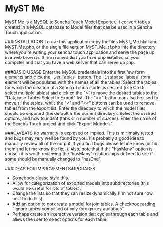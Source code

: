 MyST Me
=======

MyST Me is a MySQL to Sencha Touch Model Exporter. It convert tables created in a MySQL database to Model files that can be used in a Sencha Touch application.

###INSTALLATION
To use this application copy the files MyST_Me.html and MyST_Me.php, or the single file version MyST_Me_sf.php into the directory where you're writing your sencha touch application and serve the page up in a web browser.
It is assumed that you have php installed on your computer and that you have a web server that can serve up php.

###BASIC USAGE
Enter the MySQL credentials into the first few form elements and click the "Get Tables" button. The "Database Tables" form element will be populated with the names of all the tables.  Select the tables for which the creation of a Sencha Touch model is desired (use Ctrl to select multiple tables) and click on the ">" to move the desired tables to the "Database Tables Select to Export" list.  The ">>" button can also be used to move all the tables, while the "<" and "<<" buttons can be used to remove tables from the export list.  Enter the directory to which the model files should be exported (the default is the current directory). Select the desired options, and how to indent (tabs or n number of spaces). Enter the name of the Sencha Touch project and click "Export Mdodels".

###CAVEATS
No warranty is expresed or implied.  This is minimally tested and bugs may very well be found by you.  It's probably a good idea to manually review all of the output.  If you find bugs please let me know (or fix them and let me know the fix;-).  Also, note that if the "hasMany" option is chosen it is worth reviewing the "hasMany" relationships defined to see if some should be manually changed to "hasOne".

###IDEAS FOR IMPROVEMENTS/UPGRADES
- Somebody please style this.
- Allow for categorization of exported models into subdirectories (this would be useful for lots of tables).
- Change the lists so that they can resize dynamically (I'm not sure how best to do this).
- Add an option to not create a model for join tables. A checkbox reading "Ignore tables composed of only foreign key attriubtes"
- Perhaps create an interactive version that cycles through each table and allows the user to select options for each table
